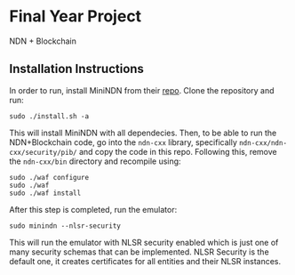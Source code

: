 # Final Year Project 
NDN + Blockchain

## Installation Instructions

In order to run, install MiniNDN from their [repo](https://github.com/named-data/mini-ndn).
Clone the repository and run:

    sudo ./install.sh -a 

This will install MiniNDN with all dependecies. Then, to be able to run the NDN+Blockchain code,
go into the `ndn-cxx` library, specifically `ndn-cxx/ndn-cxx/security/pib/` and copy the code in this repo.
Following this, remove the `ndn-cxx/bin` directory and recompile using:

    sudo ./waf configure
    sudo ./waf 
    sudo ./waf install

After this step is completed, run the emulator:

    sudo minindn --nlsr-security


This will run the emulator with NLSR security enabled which is just one of many
security schemas that can be implemented. NLSR Security is the default one, it creates
certificates for all entities and their NLSR instances.



